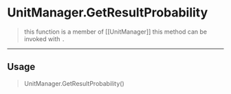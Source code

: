 # UnitManager.GetResultProbability
> this function is a member of [[UnitManager]]
> this method can be invoked with `.`
-----
## Usage
> UnitManager.GetResultProbability()
